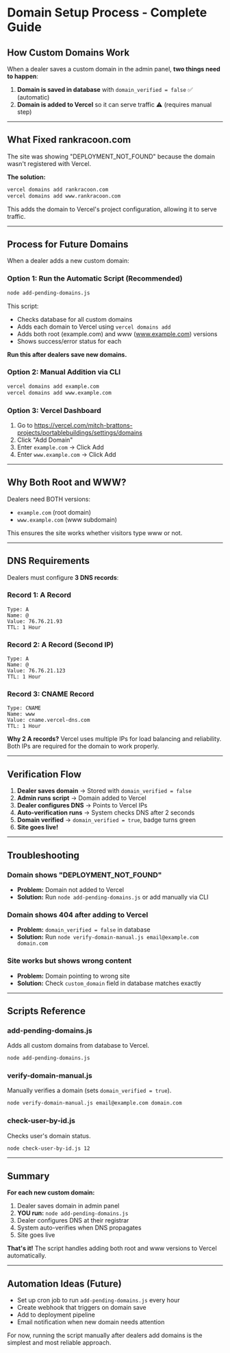 # Domain Setup Process - Complete Guide

## How Custom Domains Work

When a dealer saves a custom domain in the admin panel, **two things need to happen**:

1. **Domain is saved in database** with `domain_verified = false` ✅ (automatic)
2. **Domain is added to Vercel** so it can serve traffic ⚠️ (requires manual step)

---

## What Fixed rankracoon.com

The site was showing "DEPLOYMENT_NOT_FOUND" because the domain wasn't registered with Vercel.

**The solution:**
```bash
vercel domains add rankracoon.com
vercel domains add www.rankracoon.com
```

This adds the domain to Vercel's project configuration, allowing it to serve traffic.

---

## Process for Future Domains

When a dealer adds a new custom domain:

### Option 1: Run the Automatic Script (Recommended)

```bash
node add-pending-domains.js
```

This script:
- Checks database for all custom domains
- Adds each domain to Vercel using `vercel domains add`
- Adds both root (example.com) and www (www.example.com) versions
- Shows success/error status for each

**Run this after dealers save new domains.**

### Option 2: Manual Addition via CLI

```bash
vercel domains add example.com
vercel domains add www.example.com
```

### Option 3: Vercel Dashboard

1. Go to https://vercel.com/mitch-brattons-projects/portablebuildings/settings/domains
2. Click "Add Domain"
3. Enter `example.com` → Click Add
4. Enter `www.example.com` → Click Add

---

## Why Both Root and WWW?

Dealers need BOTH versions:
- `example.com` (root domain)
- `www.example.com` (www subdomain)

This ensures the site works whether visitors type www or not.

---

## DNS Requirements

Dealers must configure **3 DNS records**:

### Record 1: A Record
```
Type: A
Name: @
Value: 76.76.21.93
TTL: 1 Hour
```

### Record 2: A Record (Second IP)
```
Type: A
Name: @
Value: 76.76.21.123
TTL: 1 Hour
```

### Record 3: CNAME Record
```
Type: CNAME
Name: www
Value: cname.vercel-dns.com
TTL: 1 Hour
```

**Why 2 A records?**
Vercel uses multiple IPs for load balancing and reliability. Both IPs are required for the domain to work properly.

---

## Verification Flow

1. **Dealer saves domain** → Stored with `domain_verified = false`
2. **Admin runs script** → Domain added to Vercel
3. **Dealer configures DNS** → Points to Vercel IPs
4. **Auto-verification runs** → System checks DNS after 2 seconds
5. **Domain verified** → `domain_verified = true`, badge turns green
6. **Site goes live!**

---

## Troubleshooting

### Domain shows "DEPLOYMENT_NOT_FOUND"
- **Problem:** Domain not added to Vercel
- **Solution:** Run `node add-pending-domains.js` or add manually via CLI

### Domain shows 404 after adding to Vercel
- **Problem:** `domain_verified = false` in database
- **Solution:** Run `node verify-domain-manual.js email@example.com domain.com`

### Site works but shows wrong content
- **Problem:** Domain pointing to wrong site
- **Solution:** Check `custom_domain` field in database matches exactly

---

## Scripts Reference

### add-pending-domains.js
Adds all custom domains from database to Vercel.
```bash
node add-pending-domains.js
```

### verify-domain-manual.js
Manually verifies a domain (sets `domain_verified = true`).
```bash
node verify-domain-manual.js email@example.com domain.com
```

### check-user-by-id.js
Checks user's domain status.
```bash
node check-user-by-id.js 12
```

---

## Summary

**For each new custom domain:**

1. Dealer saves domain in admin panel
2. **YOU run:** `node add-pending-domains.js`
3. Dealer configures DNS at their registrar
4. System auto-verifies when DNS propagates
5. Site goes live

**That's it!** The script handles adding both root and www versions to Vercel automatically.

---

## Automation Ideas (Future)

- Set up cron job to run `add-pending-domains.js` every hour
- Create webhook that triggers on domain save
- Add to deployment pipeline
- Email notification when new domain needs attention

For now, running the script manually after dealers add domains is the simplest and most reliable approach.
